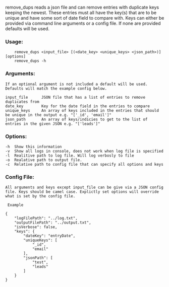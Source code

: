 remove_dups reads a json file and can remove entries with duplicate keys keeping the newest. These entries must all have the key(s) that are to be unique and have some sort of date field to compare with. Keys can either be provided via command line arguments or a config file. If none are provided defaults will be used.

### Usage:
        remove_dups <input_file> [(<date_key> <unique_keys> <json_path>)] [options]
        remove_dups -h

### Arguments:
    If an optional argument is not included a default will be used. Defaults will match the example config below.
    
    input_file      JSON file that has a list of entries to remove duplicates from
    date_key        Key for the date field in the entries to compare
    unique_keys     An array of keys included in the entries that should be unique in the output e.g. "['_id', 'email']"
    json_path       An array of keys/indicies to get to the list of entries in the given JSON e.g. "['leads']"

### Options:
    -h  Show this information
    -v  Show all logs in console, does not work when log file is specified
    -l  Realitive path to log file. Will log verbosly to file
    -o  Realative path to output file.
    -c  Relative path to config file that can specify all options and keys

### Config File:
    All arguments and keys except input_file can be give via a JSON config file. Keys should be camel case. Explictly set options will override what is set by the config file. 
    
     Example

    {
        "logFilePath": "../log.txt",
        "outputFilePath": "../output.txt",
        "isVerbose": false,
        "keys": {
            "dateKey": "entryDate",
            "uniqueKeys": [
                "_id",
                "email"
            ],
            "jsonPath": [
                "test",
                "leads"
            ]
        }
    }
